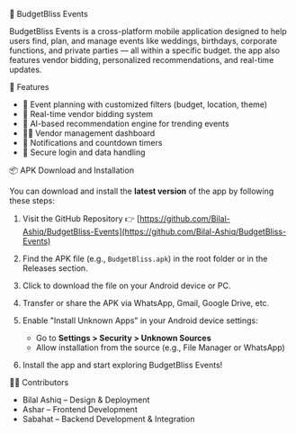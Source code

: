 📱 BudgetBliss Events

BudgetBliss Events is a cross-platform mobile application designed to help users find, plan, and manage events like weddings, birthdays, corporate functions, and private parties — all within a specific budget.
the app also features vendor bidding, personalized recommendations, and real-time updates.

 🚀 Features
 
* 🎯 Event planning with customized filters (budget, location, theme)
* 🔄 Real-time vendor bidding system
* 🤖 AI-based recommendation engine for trending events
* 🧑‍💼 Vendor management dashboard
* 🔔 Notifications and countdown timers
* 🔐 Secure login and data handling

📦 APK Download and Installation

You can download and install the **latest version** of the app by following these steps:

1. Visit the GitHub Repository
   👉 [https://github.com/Bilal-Ashiq/BudgetBliss-Events](https://github.com/Bilal-Ashiq/BudgetBliss-Events)

2. Find the APK file (e.g., `BudgetBliss.apk`) in the root folder or in the Releases section.

3. Click to download the file on your Android device or PC.

4. Transfer or share the APK via WhatsApp, Gmail, Google Drive, etc.

5. Enable "Install Unknown Apps" in your Android device settings:

   * Go to **Settings > Security > Unknown Sources**
   * Allow installation from the source (e.g., File Manager or WhatsApp)

6. Install the app and start exploring BudgetBliss Events!

👨‍💻 Contributors

* Bilal Ashiq – Design & Deployment
* Ashar – Frontend Development
* Sabahat – Backend Development & Integration


